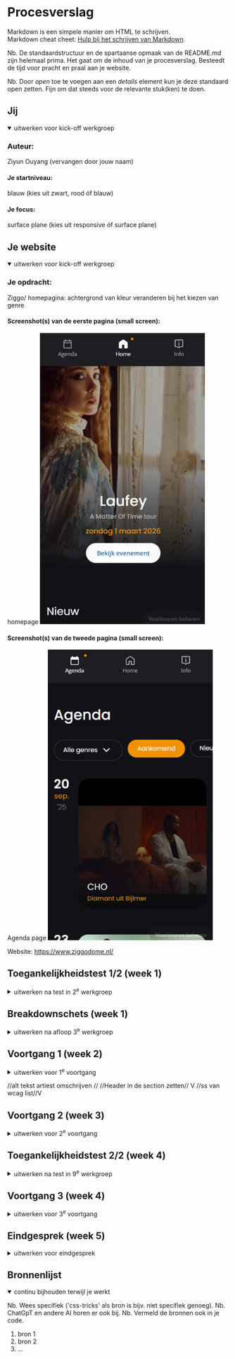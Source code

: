 # Procesverslag
Markdown is een simpele manier om HTML te schrijven.  
Markdown cheat cheet: [Hulp bij het schrijven van Markdown](https://github.com/adam-p/markdown-here/wiki/Markdown-Cheatsheet).

Nb. De standaardstructuur en de spartaanse opmaak van de README.md zijn helemaal prima. Het gaat om de inhoud van je procesverslag. Besteedt de tijd voor pracht en praal aan je website.

Nb. Door *open* toe te voegen aan een *details* element kun je deze standaard open zetten. Fijn om dat steeds voor de relevante stuk(ken) te doen.





## Jij

<details open>
  <summary>uitwerken voor kick-off werkgroep</summary>

  ### Auteur:
  Ziyun Ouyang (vervangen door jouw naam)

  #### Je startniveau:
  blauw (kies uit zwart, rood óf blauw)

  #### Je focus:
  surface plane (kies uit responsive óf surface plane)
 
</details>





## Je website

<details open>
  <summary>uitwerken voor kick-off werkgroep</summary>

  ### Je opdracht:
  Ziggo/ homepagina: achtergrond van kleur veranderen bij het kiezen van genre
  #### Screenshot(s) van de eerste pagina (small screen): 
  homepage
  <img src="readme-images/ziggo_homepage.png" width="375px" alt="Ziggo homepagina met alle info">

  #### Screenshot(s) van de tweede pagina (small screen):
Agenda page
  <img src="readme-images/ziggo_agenda.png" width="375px" alt="Een agenda met een filter/carrousel waarmee je kunt zien welke artiesten optreden.">
 
 Website: https://www.ziggodome.nl/
</details>



## Toegankelijkheidstest 1/2 (week 1)

<details>
  <summary>uitwerken na test in 2<sup>e</sup> werkgroep</summary>

  ### Bevindingen
  Lijst met je bevindingen die in de test naar voren kwamen:
1.Kopniveau's:
-Er is geen heading 1 aanwezig, het begint direct bij heading 2.
-Als je probeert naar verschillende koppen te navigeren, slaat de screenreader sommige headings over, omdat deze volgens de screenreader niet bestaan.
-Klik je bijvoorbeeld op een heading 3, dan wordt je doorgestuurd naar "Uitgelicht". Klik je opnieuw, dan verschuift het terug naar de vorige kop. ("3" toets)
-Heading 4 toont informatie over concerten, maar je wordt er niet naartoe geleid.
-Heading 5 en 6 zijn niet aanwezig.

2.Navigatieproblemen:
-De "K" toets springt naar "Bekijk evenement". Naar het einde van de pagina verspringt het naar de footer, waar de agenda start en het rijtje met iconen eindigt bij "Accessibility". (bodem van de footer)
-Na "Accessibility" stopt de screenreader, in plaats van opnieuw alle links af te gaan. 
-Gebruik je de pijl omhoog, dan werkt het wel correct.
-Met "K" + spatie” ga je naar de volgende link. Bijvoorbeeld: bij "Lees meer" en spatie kom je bij "Meer info over merchandise". Dit geldt ook voor artiesten, maar -tickets kan je bijvoorbeeld niet selecteren.

3.Ticket navigatie:
-Je kunt naar alle beschikbare links gaan, behalve het selecteren van tickets.
-Het nadeel is dat je ze allemaal moet afgaan er is geen optie om direct een specifieke ticket te selecteren.

Kortom: de pagina heeft problemen met kopstructuur en screenreader navigatie, waardoor sommige onderdelen niet goed bereikbaar zijn of verwarrend werken.

Bij het checken van de Ziggo Dome-website volgens de WCAG-richtlijnen valt het op:
Tekst & content: Over het algemeen goed, de teksten zijn duidelijk en netjes opgebouwd.
Mobiel & touch: Werkt grotendeels prima op je telefoon of tablet, navigeren gaat soepel.
Afbeeldingen: Hier klopt het niet helemaal: bijvoorbeeld er is vaak geen duidelijke alt-tekst, wat voor mensen met schermlezers lastig kan zijn.
Lijsten: Ze gebruiken bijna geen echte lijst elementen (ul of ol), waardoor het voor sommige gebruikers minder overzichtelijk is.

<img src="readme-images/wcagList1.jpeg" width="375px" alt="WCAG-lijst_p1">
<img src="readme-images/wcagList1.1.jpeg" width="375px" alt="WCAG-lijst_p2">
<img src="readme-images/wcagList1.2.jpeg" width="375px" alt="WCAG-lijst_p3">
<img src="readme-images/wcagList1.3.jpeg" width="375px" alt="WCAG-lijst_p4">
<img src="readme-images/wcagList1.4.jpeg" width="375px" alt="WCAG-lijst_p5">
</details>



## Breakdownschets (week 1)

<details>
  <summary>uitwerken na afloop 3<sup>e</sup> werkgroep</summary>

  ### de hele pagina: 
  <img src="readme-images/breakdownSchets_home.png" width="375px" alt="breakdown van de hele pagina">
   <img src="readme-images/breakdownSchets_agenda.png" width="375px" alt="breakdown van de hele pagina">

  ### dynamisch deel (bijv menu): 
  <img src="readme-images/breakdown1_carrousel.png" width="375px" alt="breakdown van een dynamisch deel">

  ### wellicht nog een dynamisch deel (bijv filter): 
  <img src="readme-images/breakdown2_filter.png" width="375px" alt="breakdown van nog een dynamisch deel">

</details>





## Voortgang 1 (week 2)

<details>
  <summary>uitwerken voor 1<sup>e</sup> voortgang</summary>

  ### Stand van zaken
  Wat goed ging:
Voor mij ging het maken van de breakdownschetsen goed. Ik vond het fijn om eerst visueel te bedenken hoe de website eruit zou zien en hoe de onderdelen zich tot elkaar verhouden. Dit gaf me een duidelijk overzicht en maakte het daarna makkelijker om met de code te werken.

Wat lastig was:
Het opzetten van de HTML vond ik lastig, vooral het structureren van de verschillende pagina’s en zorgen dat alles goed gekoppeld was. Het maken van de tweede pagina was in eerste instantie verwarrend, maar met hulp van de studentenassistente is het uiteindelijk gelukt.

<img src="readme-images/homeHtmlCode1.png" width="375px" alt="Homehtml_deel 1">
<img src="readme-images/homeHtmlCode2.png" width="375px" alt="Homehtml_deel 2">
<img src="readme-images/homeHtmlCode3.png" width="375px" alt="Homehtml_deel 3">
<img src="readme-images/agendaHtmlCode1.png" width="375px" alt="Homehtml_deel 1">




  ### Agenda voor meeting
  samen met je groepje opstellen

  | student 1      | student 2          | student 3    | student 4        |
  | ---            | ---                | ---          | ---              |
  | plaatsing van  | het groeperen van  | en ik dit    | en dan ik dat    |
  | img in een     | tekst in het       | nog een punt | dit wil ik zeker |
  | carasoul       | midden             | ...          | ...              |


  ### Verslag van meeting
  hier na afloop snel de uitkomsten van de meeting vastleggen

  - Header in de section, de section valt dan buiten header
  - punt 2
  - nog een punt
  - ...

</details>


//alt tekst artiest omschrijven //
//Header in de section zetten// V
//ss van wcag list//V


## Voortgang 2 (week 3)

<details>
  <summary>uitwerken voor 2<sup>e</sup> voortgang</summary>

  ### Stand van zaken
  hier dit ging goed & dit was lastig (neem ook screenshots op van delen van je website en code)


  ### Agenda voor meeting
  samen met je groepje opstellen

  | student 1      | student 2          | student 3    | student 4        |
  | ---            | ---                | ---          | ---              |
  | dit bespreken  | en dit             | en ik dit    | en dan ik dat    |
  | en dat ook nog | dit als er tijd is | nog een punt | dit wil ik zeker |
  | ...            | ...                | ...          | ...              |


  ### Verslag van meeting
  hier na afloop snel de uitkomsten van de meeting vastleggen

  - punt 1
  - punt 2
  - nog een punt
- ...

</details>





## Toegankelijkheidstest 2/2 (week 4)

<details>
  <summary>uitwerken na test in 9<sup>e</sup> werkgroep</summary>

  ### Bevindingen
  Lijst met je bevindingen die in de test naar voren kwamen (geef ook aan wat er verbeterd is):

</details>





## Voortgang 3 (week 4)

<details>
  <summary>uitwerken voor 3<sup>e</sup> voortgang</summary>

  ### Stand van zaken
  hier dit ging goed & dit was lastig (neem ook screenshots op van delen van je website en code)


  ### Agenda voor meeting
  samen met je groepje opstellen

  | student 1      | student 2          | student 3    | student 4        |
  | ---            | ---                | ---          | ---              |
  | dit bespreken  | en dit             | en ik dit    | en dan ik dat    |
  | en dat ook nog | dit als er tijd is | nog een punt | dit wil ik zeker |
  | ...            | ...                | ...          | ...              |


  ### Verslag van meeting
  hier na afloop snel de uitkomsten van de meeting vastleggen

  - punt 1
  - punt 2
  - nog een punt
  - ...

</details>





## Eindgesprek (week 5)

<details>
  <summary>uitwerken voor eindgesprek</summary>

  ### Je uitkomst - karakteristiek screenshots:
  <img src="readme-images/dummy-plaatje.jpg" width="375px" alt="uitomst opdracht 1">


  ### Dit ging goed/Heb ik geleerd: 
  Korte omschrijving met plaatjes

  <img src="readme-images/dummy-plaatje.jpg" width="375px" alt="top">


  ### Dit was lastig/Is niet gelukt:
  Korte omschrijving met plaatjes

  <img src="readme-images/dummy-plaatje.jpg" width="375px" alt="bummer">
</details>





## Bronnenlijst

<details open>
  <summary>continu bijhouden terwijl je werkt</summary>

  Nb. Wees specifiek ('css-tricks' als bron is bijv. niet specifiek genoeg). 
  Nb. ChatGpT en andere AI horen er ook bij.
  Nb. Vermeld de bronnen ook in je code.

  1. bron 1
  2. bron 2
  3. ...

</details>